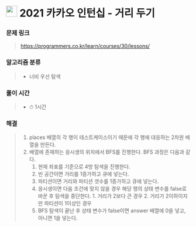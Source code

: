 # <img src="https://programmers.co.kr/assets/bi-symbol-light-49a242793b7a8b540cfc3489b918e3bb2a6724f1641572c14c575265d7aeea38.png" width=30>  2021 카카오 인턴십 - 거리 두기

### 문제 링크
> https://programmers.co.kr/learn/courses/30/lessons/

### 알고리즘 분류
>- 너비 우선 탐색

### 풀이 시간
>- ⏱ 1시간

### 해결
>1. places 배열의 각 행이 테스트케이스이기 때문에 각 행에 대응하는 2차원 배열을 만든다.
>2. 배열에 존재하는 응시생의 위치에서 BFS를 진행한다. BFS 과정은 다음과 같다.
>       1. 현재 좌표를 기준으로 4방 탐색을 진행한다.
>       2. 빈 공간이면 거리를 1증가하고 큐에 넣는다.
>       3. 파티션이면 거리와 파티션 갯수를 1증가하고 큐에 넣는다.
>       4. 응시생이면 다음 조건에 맞지 않을 경우 해당 행의 상태 변수를 false로 바꾼 후 탐색을 중단한다.
>               1. 거리가 2보다 큰 경우
>               2. 거리가 2이하이지만 파티션이 1이상인 경우
>       5. BFS 탐색이 끝난 후 상태 변수가 false이면 answer 배열에 0을 넣고, 아니면 1을 넣는다.

